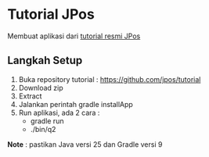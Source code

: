 # Tutorial JPos #

Membuat aplikasi dari [tutorial resmi JPos](https://github.com/jpos/tutorial)

## Langkah Setup ##

1. Buka repository tutorial : https://github.com/jpos/tutorial
2. Download zip
3. Extract
4. Jalankan perintah gradle installApp
5. Run aplikasi, ada 2 cara :
   - gradle run
   - ./bin/q2

**Note** : pastikan Java versi 25 dan Gradle versi 9
